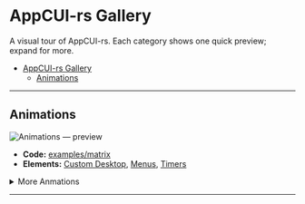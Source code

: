 # AppCUI-rs Gallery

A visual tour of AppCUI-rs. Each category shows one quick preview; expand for more.

- [AppCUI-rs Gallery](#appcui-rs-gallery)
  - [Animations](#animations)


---

## Animations

![Animations — preview](img/animations/matrix.gif)

* **Code:** [examples/matrix](../../examples/matrix/)
* **Elements:** [Custom Desktop](https://gdt050579.github.io/AppCUI-rs/chapter-4/custom_desktop.html), [Menus](https://gdt050579.github.io/AppCUI-rs/chapter-4/menu.html), [Timers](https://gdt050579.github.io/AppCUI-rs/chapter-7/timers.html)

<details>
  <summary>More Anmations</summary>

<p align="center">
  <img src="img/controls/button.gif" width="420" alt="Button demo">
  <img src="img/controls/textfield.gif" width="420" alt="TextField demo"><br/>
  <img src="img/controls/checkbox.gif" width="420" alt="CheckBox demo">
  <img src="img/controls/radiobox.gif" width="420" alt="RadioBox demo"><br/>
  <img src="img/controls/togglebutton.gif" width="420" alt="ToggleButton demo">
  <img src="img/controls/numericselector.gif" width="420" alt="NumericSelector demo">
</p>

</details>

---

